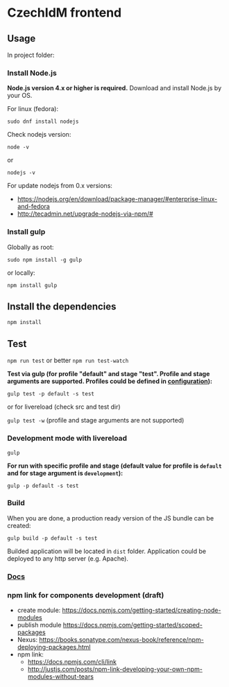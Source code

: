 # CzechIdM frontend


## Usage

In project folder:

### Install Node.js

**Node.js version 4.x or higher is required.** Download and install Node.js by your OS.

For linux (fedora):

`sudo dnf install nodejs`

Check nodejs version:

`node -v`

or

`nodejs -v`

For update nodejs from 0.x versions:
* https://nodejs.org/en/download/package-manager/#enterprise-linux-and-fedora
* http://tecadmin.net/upgrade-nodejs-via-npm/#

### Install gulp

Globally as root:

`sudo npm install -g gulp`

or locally:

`npm install gulp`

## Install the dependencies

`npm install`

## Test

`npm run test`
or better
`npm run test-watch`

__Test via gulp (for profile "default" and stage "test". Profile and stage arguments are supported. Profiles could be defined in [configuration](./config)):__

`gulp test -p default -s test`

or for livereload (check src and test dir)

`gulp test -w`  (profile and stage arguments are not supported)

### Development mode with livereload

`gulp`

__For run with specific profile and stage (default value for profile is `default`  and for stage argument is `development`):__

`gulp -p default -s test`

### Build

When you are done, a production ready version of the JS bundle can be created:

`gulp build -p default -s test`

Builded application will be located in `dist` folder. Application could be deployed to any http server (e.g. Apache).

### [Docs](./docs/README.md)


### npm link for components development (draft)
* create module: https://docs.npmjs.com/getting-started/creating-node-modules
* publish module https://docs.npmjs.com/getting-started/scoped-packages
* Nexus: https://books.sonatype.com/nexus-book/reference/npm-deploying-packages.html
* npm link:
  * https://docs.npmjs.com/cli/link
  * http://justjs.com/posts/npm-link-developing-your-own-npm-modules-without-tears
